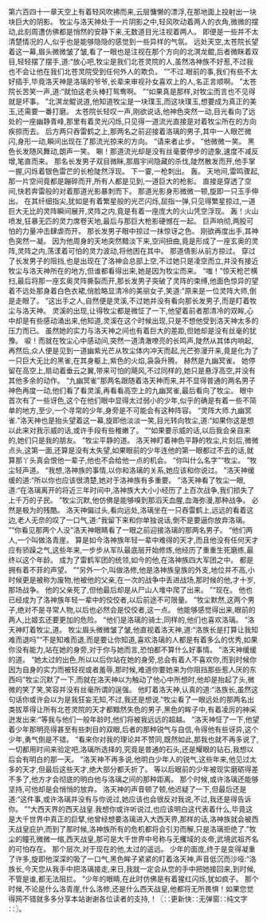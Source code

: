 第六百四十一章天空上有着轻风吹拂而来,云层慵懒的漂浮,在那地面上投射出一块块巨大的阴影。
牧尘与洛天神处于一片阴影之中,轻风吹动着两人的衣角,微微的摆动,此刻周遭仿佛都是悄然的安静下来,无数道目光注视着两人。
即便是一些并不太清楚情况的人,似乎也是能够隐隐的感觉到一些异样的气氛。
远处天空,太苍院长望着这一幕,眉头微微皱了皱,看了一眼也是注视在那个方向的北溟龙鲲,后者微眯着双目,轻轻摆了摆手,道:“放心吧,牧尘是我们北苍灵院的人,虽然洛神族不好惹,不过我也不会让他在我们北苍灵院受到任何外人的欺负。
”“不过.眼前的事,我们有些不太好插手,毕竟洛天神是洛璃的爷爷,长辈来审视孙女喜欢上的人,名正言顺啊。
”太苍院长苦笑一声,道:“就怕这老头棒打鸳鸯啊。
”“如果真是那样,对牧尘而言也不见得就是坏事。
”北溟龙鲲说道,他知道牧尘是一块璞玉,而这块璞玉,想要成为真正的美玉,还需要一番打磨。
太苍院长轻叹一声,刚欲说话,他神色突然一动,目光看向了远处的一座幽静青峰,那里有着灵光闪烁,只见得一道流光直接是对着牧尘所在的方向疾掠而去。
后方两只吞雷鹤之上,那两名之前迎接着洛璃的男子,其中一人眼芒微闪,身形一动,瞬间出现在了那流光掠来的方向。
“请来者止步。
”他微微一笑。
黑色长发随风舞动,朗声一笑。
唰！那道流光却是没有丝毫要停步的迹象,速度不减反增,笔直而来。
那名长发男子双目微眯,那眉宇间隐藏的杀伐,陡然散发而开,他手掌一握,闪烁着银色雷芒的长枪陡然浮现。
下一霎,一枪刺出。
轰。
天地间,雷鸣骤起,那一片空间竟都是蹦碎而开,所有人都是见到,一道巨大的枪影。
直接是穿透了空间,快若奔雷般的对着那道光影暴刺而下。
那道光影身形微微一顿,旋即一只玉手伸出。
在其纤细指尖,犹如是有着繁星般的光芒闪烁,屈指一弹,只见得繁星掠过,一道巨大无比的灵阵瞬间展开,灵阵之内,竟是有着一座庞大的火山凭空浮现。
轰！火山喷发,狂暴无匹的灵力席卷天地,最后与那巨大枪影硬憾在一起。
巨声响彻,两股可怕的力量冲击肆虐而开。
那长发男子眼中掠过一抹惊讶之色。
刚欲再度出手,其神色突然一凝。
因为他周身的天地突然黯淡下来,空间扭曲,竟是形成了一座玄奥的灵阵,灵阵之内,荡漾着可怕的灵力波动,将他困在其中。
那道倩影从前方掠过。
穿过了长发男子的阻挡,也是出现在了洛神会总部上空,不过她只是凌空而立,并没有接近牧尘与洛天神所在的地方,但谁都看得出来,她是因为牧尘而来。
“嗤！”惊天枪芒横扫,最后将那一座玄奥灵阵撕裂而开,那长发男子突破了灵阵的束缚,他面色惊异的望着不远处那身着白色衣裙,俏脸略显清冷的美丽女子,笑道:“原来是一位灵阵大师,倒是走眼了。
”这出手之人,自然便是灵溪,不过她并没有看向那长发男子,而是盯着牧尘与洛天神。
灵溪的出现,让得牧尘都是微怔了一下,他望着前者那清冷的双眸,心中却是有些感动涌出来,他知道,灵溪在这个时候出现,只是不想他受到洛天神太多的压力而已。
虽然她的实力与洛天神之间也有着巨大的差距,但她却是没有丝毫的犹豫。
唳！而就在牧尘心中感动间,突然一道清澈嘹亮的长鸣声,陡然从其体内响起,再然后,众人便是见到一道幽紫光芒从牧尘体内冲天而起,光芒弥漫开来,竟是化为了一只巨大无比的黑雀,在其身躯上,紫色的火焰,袅袅升腾。
赫然是九幽冥雀。
她停留在高空上,扇动着垂云之翼,带来可怕的飓风,不过同样的,她只是悬浮高空,并没有其他多余的动作。
“九幽冥雀”那两名跟随着洛天神而来,并不显得普通的两名男子神色再度一动,他们看了看灵溪,再看看高空上的九幽冥雀,最后看向了牧尘。
眼中首次有了一些讶色,这个在他们眼中显得太过弱小的少年,似乎的确是有着一些不简单的地方,至少,一个寻常的少年,身旁是不可能会有这种阵容。
“灵阵大师.九幽冥雀.”洛天神也是抬头望着这一幕,旋即他淡淡一笑,目光转向牧尘,道:“如果你这是想以此来对我示威的话,或许手段有些稚嫩了。
”“如果要示威的话,以后我会亲自来的,她们只是我的朋友。
”牧尘平静的道。
洛天神盯着神色平静的牧尘,片刻后,微微点头,这第一面,还算是没有太失望,如果眼前的少年连他的第一眼都过不去的话,就算那丫头真会恨他一辈子,他也不会给他一点的机会。
“你叫什么名字”“牧尘。
”牧尘轻声道。
“我想,洛神族的事情,以你和洛璃的关系,她应该和你说过。
”洛天神缓缓的道:“所以你也应该很清楚,她对于洛神族有多重要。
”洛天神看了牧尘一眼,道:“在洛璃离开的将近三年时间中,洛神族大大小小经历了上百次战争,我们损失了上千万的子民。
”牧尘沉默,他仿佛是能够嗅到那滔天血腥,血海弥漫,那种战争。
必然是极为的残酷。
洛天神偏过头,看向远处,洛璃坐在一只吞雷鹤上,远远的看着这边,老人无奈的叹了一口气,道:“我留下来和你单独说话,倒不是要逼你放弃洛璃。
”“你看见那两个人没”洛天神眼睛看了一眼之前迎接洛璃的那两名男子。
“他们两人,一个叫做洛青崖。
算是如今洛神族年轻一辈中难得的天才,而且他没有任何天才应有骄躁之气,这些年来,一步步从军队最底层开始修炼,他经历了重重生死磨练,最终以这个年龄。
成为了雷鹤军团的统领,如今的他,在洛神族四大军团之中。
都是拥有着不菲的声望。
”“另外一个,叫做洛修,他是洛神族皇族的外支,地位并不高,小时候更是被称为废物,他被他的父亲,在一次的战争中丢进战场,那时候的他,才十岁,那场战争。
他的父亲死了,但他最后却是从尸山人堆中爬了出来。
”“现在。
他也已经成为了洛神族年轻一辈中的佼佼者,以后前途不可限量。
”牧尘默然,这两个男子,绝对不是寻常人物,以后也必然会是佼佼者,这一点。
他能够感觉得出来,眼前的两人,比姬玄还要更加的危险。
“他们是洛璃的骑士,同样的,他们也喜欢洛璃。
”洛天神盯着牧尘,道。
牧尘眉头微微皱了皱,他直视着洛天神,道:“洛族长是打算让我知难而退吗”“不是知难而退,而是要让你知道,喜欢洛璃的人都是有着多么的优秀,如果你没有能力,站在她的身旁,对于你与她而言,恐怕都不算什么好事情。
”洛天神缓缓的道。
“她太过的出色,所以以后你站在她的身旁,总会有着人不喜欢你,而到时候你因为自身的实力而被轻视或者羞辱,那时候,难道你要她来为你阻挡那些惹人厌的东西吗”牧尘沉默了一下,而就在洛天神以为触动了他心中所想时,他却是抬起了头,微微的笑了笑,笑容并没有丝毫所谓的逞强。
他盯着洛天神,认真的道:“洛族长,虽然这句话你或许会以为是我狂妄无知,不过,我还是想说.”牧尘看了一眼远处的那两名出类拔萃得让所有北苍灵院的天才都黯然失色的男子,黑色的眸子中,有着凌厉的神采迸发出来:“等我与他们一般年龄时,他们将被我远远的超越。
”洛天神怔了一下,他望着少年那明亮得甚至有些刺目的双眼,后者的那种锐气与自信,令得他有些讶异,这个少年,勇气倒是不错。
“看来你对我的理论并不赞同,既然如此,那我也就不再多说了,一切都用时间来验定吧,洛璃所选择的,究竟是普通的石头,还是耀眼的钻石,我想以后会有明白的那一天。
”洛天神不再多说,他明白少年人的锐气,这些年来,他见过太多的天才,但最后这些天才,绝大部分都夭折了。
等以后眼前的少年被现实磨砺得差不多了,他方才会彻底的明白他与洛璃之间的那种距离。
那个时候,或许洛璃还能够坚持,可他却是会悄悄的放弃。
洛天神的声音顿了顿,他迟疑了一下,但最后还是道:“这件事,或许洛璃并没有与你说过,她应该也会很反对我说,不过,我还是得告诉你。
”“大西天界的西天战皇.我想你或许听说过,也应该明白这代表着什么,毕竟这是大千世界中真正的巨擘,他曾经想要洛璃进入大西天界,那样的话,洛神族就会被西天战皇庇护,而到了那时候,洛神族所有的危机都将会引刃而解,只是洛璃拒绝了.”牧尘的瞳孔微微一缩,西天战皇,那可是大千世界中号称与无攫域的炎帝,武境武祖齐名的可怕存在。
那个层次,对于现在的他,太过的遥远。
少年的面庞,终于是变得凝重了许多,旋即他深深的吸了一口气,黑色眸子紧紧的盯着洛天神,声音低沉而沙哑:“洛族长,今天您从我手中把洛璃接走,来日,我就一定会从您的手中把她接回来,到时候,不管是谁,都无法阻拦。
”少年的眼睛,在此时仿佛是有着猩红闪烁,犹如疯子。
那个时候,不论是什么洛青崖,什么洛修,还是什么西天战皇,他都将无所畏惧！如果您觉得网不错就多多分享本站谢谢各位读者的支持,！〖∷更新快∷无弹窗∷纯文字∷〗。
